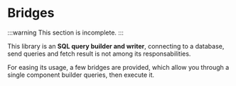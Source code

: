 # Bridges

:::warning
This section is incomplete.
:::

This library is an **SQL query builder and writer**, connecting to a database,
send queries and fetch result is not among its responsabilities.

For easing its usage, a few bridges are provided, which allow you through a
single component builder queries, then execute it.
